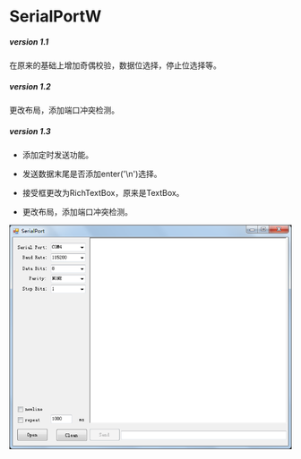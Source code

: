 # SerialPortW

##### version 1.1

在原来的基础上增加奇偶校验，数据位选择，停止位选择等。

##### version 1.2

更改布局，添加端口冲突检测。

##### version 1.3

- 添加定时发送功能。

- 发送数据末尾是否添加enter('\n')选择。

- 接受框更改为RichTextBox，原来是TextBox。

- 更改布局，添加端口冲突检测。

![](./image/V1.3.png)
